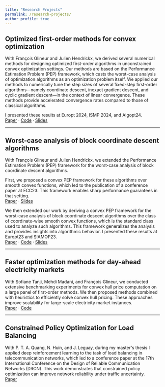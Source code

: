 ```yaml
---
title: "Research Projects"
permalink: /research-projects/
author_profile: true
---
```


## Optimized first-order methods for convex optimization  
With François Glineur and Julien Hendrickx, we derived several numerical methods for designing optimized first-order algorithms in unconstrained convex optimization settings. Our methods are based on the Performance Estimation Problem (PEP) framework, which casts the worst-case analysis of optimization algorithms as an optimization problem itself. We applied our methods to numerically tune the step sizes of several fixed-step first-order algorithms—namely coordinate descent, inexact gradient descent, and cyclic gradient descent—in the context of linear convergence. These methods provide accelerated convergence rates compared to those of classical algorithms.

I presented these results at Europt 2024, ISMP 2024, and Algopt24.  
[Paper](https://arxiv.org/abs/2507.20773) · [Code](https://github.com/yassinekamri/Numerical-Design-of-First-Order-Optimized-Algorithms) · [Slides](https://drive.google.com/file/d/1SxXV-4ts8Di0s3V9ALdd2gp_NxLv2Loz/view?usp=sharing)

---

## Worst-case analysis of block coordinate descent algorithms  
With François Glineur and Julien Hendrickx, we extended the Performance Estimation Problem (PEP) framework for the worst-case analysis of block coordinate descent algorithms.  

First, we proposed a convex PEP framework for these algorithms over smooth convex functions, which led to the publication of a conference paper at ECC23. This framework enables sharp performance guarantees in that setting.  
[Paper](https://ieeexplore.ieee.org/abstract/document/10178198)  · [Slides](https://drive.google.com/file/d/1Ch0rS53Mg2s6EtOxztGbvUAjxgSYb3ZQ/view?usp=sharing)

We then extended our work by deriving a convex PEP framework for the worst-case analysis of block coordinate descent algorithms over the class of coordinate-wise smooth convex functions, which is the standard class used to analyze such algorithms. This framework generalizes the analysis and provides insights into algorithmic behavior. I presented these results at Europt23 and SIAMOP23.  
[Paper](https://arxiv.org/abs/2507.16675) · [Code](https://github.com/yassinekamri/PEPs-Block-Coordinate-Descent-Algorithms) · [Slides](https://drive.google.com/file/d/1Cd_IUJK2Zu0karDKNZFG7nXlfw-Jl6nq/view?usp=sharing)

---

## Faster optimization methods for day-ahead electricity markets  
With Sofiane Tanji, Mehdi Madani, and François Glineur, we conducted extensive benchmarking experiments for convex hull price computation on a large panel of first-order methods. We then proposed methods combined with heuristics to efficiently solve convex hull pricing. These approaches improve scalability for large-scale electricity market instances.  
[Paper](https://arxiv.org/abs/2504.01474) · [Code](https://github.com/SofianeTanji/ConvexHullPricing.jl)

---

## Constrained Policy Optimization for Load Balancing  
With P. T. A. Quang, N. Huin, and J. Leguay, during my master's thesis I applied deep reinforcement learning to the task of load balancing in telecommunication networks, which led to a conference paper at the 17th International Conference on the Design of Reliable Communication Networks (DRCN). This work demonstrates that constrained policy optimization can improve network reliability under traffic uncertainty.  
[Paper](https://ieeexplore.ieee.org/abstract/document/9477375)

